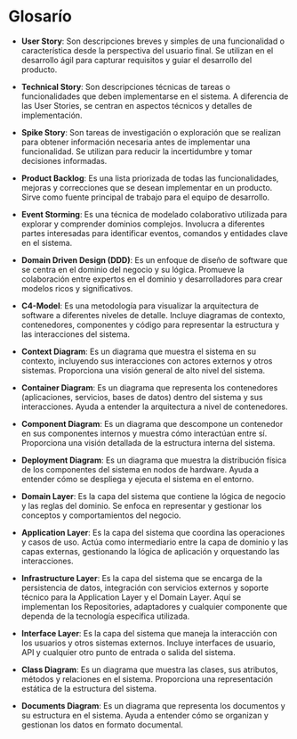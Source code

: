 # Glosarío

- **User Story**: Son descripciones breves y simples de una funcionalidad o característica desde la perspectiva del usuario final. Se utilizan en el desarrollo ágil para capturar requisitos y guiar el desarrollo del producto.


- **Technical Story**: Son descripciones técnicas de tareas o funcionalidades que deben implementarse en el sistema. A diferencia de las User Stories, se centran en aspectos técnicos y detalles de implementación.


- **Spike Story**: Son tareas de investigación o exploración que se realizan para obtener información necesaria antes de implementar una funcionalidad. Se utilizan para reducir la incertidumbre y tomar decisiones informadas.


- **Product Backlog**: Es una lista priorizada de todas las funcionalidades, mejoras y correcciones que se desean implementar en un producto. Sirve como fuente principal de trabajo para el equipo de desarrollo.


- **Event Storming**: Es una técnica de modelado colaborativo utilizada para explorar y comprender dominios complejos. Involucra a diferentes partes interesadas para identificar eventos, comandos y entidades clave en el sistema.


- **Domain Driven Design (DDD)**: Es un enfoque de diseño de software que se centra en el dominio del negocio y su lógica. Promueve la colaboración entre expertos en el dominio y desarrolladores para crear modelos ricos y significativos.


- **C4-Model**: Es una metodología para visualizar la arquitectura de software a diferentes niveles de detalle. Incluye diagramas de contexto, contenedores, componentes y código para representar la estructura y las interacciones del sistema.


- **Context Diagram**: Es un diagrama que muestra el sistema en su contexto, incluyendo sus interacciones con actores externos y otros sistemas. Proporciona una visión general de alto nivel del sistema.


- **Container Diagram**: Es un diagrama que representa los contenedores (aplicaciones, servicios, bases de datos) dentro del sistema y sus interacciones. Ayuda a entender la arquitectura a nivel de contenedores.


- **Component Diagram**: Es un diagrama que descompone un contenedor en sus componentes internos y muestra cómo interactúan entre sí. Proporciona una visión detallada de la estructura interna del sistema.


- **Deployment Diagram**: Es un diagrama que muestra la distribución física de los componentes del sistema en nodos de hardware. Ayuda a entender cómo se despliega y ejecuta el sistema en el entorno.


- **Domain Layer**: Es la capa del sistema que contiene la lógica de negocio y las reglas del dominio. Se enfoca en representar y gestionar los conceptos y comportamientos del negocio.


- **Application Layer**: Es la capa del sistema que coordina las operaciones y casos de uso. Actúa como intermediario entre la capa de dominio y las capas externas, gestionando la lógica de aplicación y orquestando las interacciones.


- **Infrastructure Layer**: Es la capa del sistema que se encarga de la persistencia de datos, integración con servicios externos y soporte técnico para la Application Layer y el Domain Layer. Aquí se implementan los Repositories, adaptadores y cualquier componente que dependa de la tecnología específica utilizada.


- **Interface Layer**: Es la capa del sistema que maneja la interacción con los usuarios y otros sistemas externos. Incluye interfaces de usuario, API y cualquier otro punto de entrada o salida del sistema.


- **Class Diagram**: Es un diagrama que muestra las clases, sus atributos, métodos y relaciones en el sistema. Proporciona una representación estática de la estructura del sistema.


- **Documents Diagram**: Es un diagrama que representa los documentos y su estructura en el sistema. Ayuda a entender cómo se organizan y gestionan los datos en formato documental.
